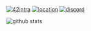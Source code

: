 [![42intra](https://shields.io/badge/gapoulai-black?logoColor=white&logo=42&style=for-the-badge)](https://profile.intra.42.fr/users/gapoulai)
[![location](https://shields.io/badge/lyon-black?logoColor=white&logo=google-maps&style=for-the-badge)](https://www.google.fr/maps/place/Lyon)
[![discord](https://shields.io/badge/gapoulai%236134-black?logoColor=white&logo=discord&style=for-the-badge)](https://discord.com/users/356080354030911489)

![github stats](https://github-readme-stats.vercel.app/api?username=gapoulai&theme=dark&count_private=true&hide_border=true&show_icons=true&include_all_commits=true&custom_title=GitHub+Stats)
